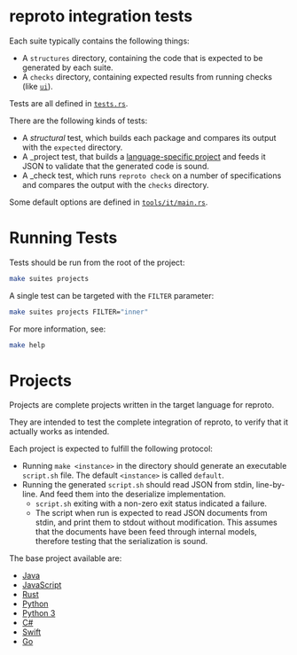 # reproto integration tests

Each suite typically contains the following things:

* A `structures` directory, containing the code that is expected to be generated by each suite.
* A `checks` directory, containing expected results from running checks (like [`ui`]).

Tests are all defined in [`tests.rs`].

There are the following kinds of tests:

* A _structural_ test, which builds each package and compares its output with the `expected`
  directory.
* A _project test, that builds a [language-specific project] and feeds it JSON to validate that the
  generated code is sound.
* A _check test, which runs `reproto check` on a number of specifications and compares the output
  with the `checks` directory.

Some default options are defined in [`tools/it/main.rs`].

[language-specific project]: #projects
[`ui`]: ui
[`workdir`]: workdir
[`expected`]: expected
[`tests.rs`]: tests.rs
[`tools/it/main.rs`]: /tools/it/main.rs

# Running Tests

Tests should be run from the root of the project:

```bash
make suites projects
```

A single test can be targeted with the `FILTER` parameter:

```bash
make suites projects FILTER="inner"
```

For more information, see:

```bash
make help
```

# Projects

Projects are complete projects written in the target language for reproto.

They are intended to test the complete integration of reproto, to verify that it actually works as
intended.

Each project is expected to fulfill the following protocol:

* Running `make <instance>` in the directory should generate an executable `script.sh` file.
  The default `<instance>` is called `default`.
* Running the generated `script.sh` should read JSON from stdin, line-by-line. And feed them into
  the deserialize implementation.
  * `script.sh` exiting with a non-zero exit status indicated a failure.
  * The script when run is expected to read JSON documents from stdin, and print them to stdout
    without modification.
    This assumes that the documents have been feed through internal models, therefore testing that
    the serialization is sound.

The base project available are:

* [Java](workdir/java)
* [JavaScript](workdir/js)
* [Rust](workdir/rust)
* [Python](workdir/python)
* [Python 3](workdir/python3)
* [C#](workdir/csharp)
* [Swift](workdir/swift)
* [Go](workdir/go)
